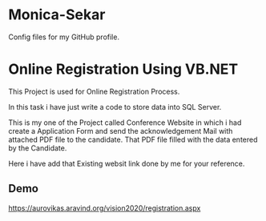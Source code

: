 # Monica-Sekar
Config files for my GitHub profile.

# Online Registration Using VB.NET

This Project is used for Online Registration Process. 

In this task i have just write a code to store data into SQL Server. 

This is my one of the Project  called Conference Website in which i had create a Application Form and send the 
acknowledgement Mail with attached PDF file to the candidate. That PDF file filled with the data entered by the Candidate. 

Here i have add that Existing websit link done by me for your reference.




## Demo

https://aurovikas.aravind.org/vision2020/registration.aspx
